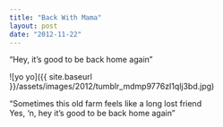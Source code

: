 ```yaml
---
title: "Back With Mama"
layout: post
date: "2012-11-22"
---
```


“Hey, it’s good to be back home again”

![yo yo]({{ site.baseurl }}/assets/images/2012/tumblr_mdmp9776zI1qlj3bd.jpg)

“Sometimes this old farm feels like a long lost friend  
Yes, ‘n, hey it’s good to be back home again”

